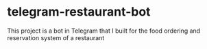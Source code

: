 # telegram-restaurant-bot
This project is a bot in Telegram that I built for the food ordering and reservation system of a restaurant
